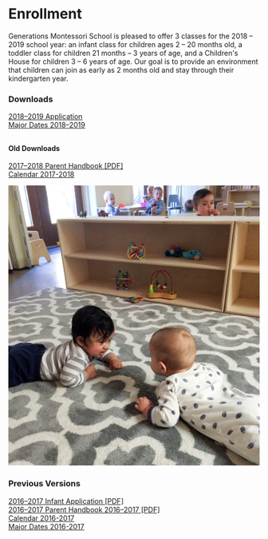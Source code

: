 # Enrollment

Generations Montessori School is pleased to offer 3 classes for the 2018 &ndash; 2019 school year: an infant class for children ages 2 &ndash; 20 months old, a toddler class for children 21 months &ndash; 3 years of age, and a Children's House for children 3 &ndash; 6 years of age. Our goal is to provide an environment that children can join as early as 2 months old and stay through their kindergarten year.


### Downloads

[2018&ndash;2019 Application](/docs/application2018.pdf)  
[Major Dates 2018&ndash;2019](/docs/majordates2018-2019.pdf)

##

#### Old Downloads

[2017&ndash;2018 Parent Handbook [PDF]](/docs/handbook2017.pdf)  
[Calendar 2017-2018](/docs/calendar2017.pdf)  

<img class="mainpic" src="/images/IMG_3946-carpet.jpg">

### Previous Versions

[2016&ndash;2017 Infant Application [PDF]](/docs/infantapplication.pdf)  
[2016&ndash;2017 Parent Handbook 2016&ndash;2017 [PDF]](/docs/parenthandbook2016.pdf)  
[Calendar 2016-2017](/docs/calendar2016-2017.pdf)  
[Major Dates 2016-2017](/docs/majordates2016-2017.pdf)  
